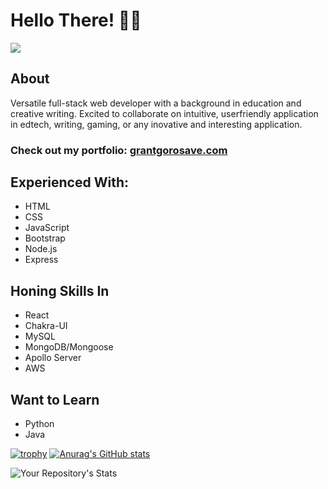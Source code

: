 # Hello There! 👋🧔

![](https://komarev.com/ghpvc/?username=ggorosave)

## About

Versatile full-stack web developer with a background in education and creative writing. Excited to collaborate on intuitive, userfriendly application in edtech, writing, gaming, or any inovative and interesting application.

### Check out my portfolio: [grantgorosave.com](https://www.grantgorosave.com/)

## Experienced With:
- HTML
- CSS
- JavaScript
- Bootstrap
- Node.js
- Express

## Honing Skills In
- React
- Chakra-UI
- MySQL
- MongoDB/Mongoose
- Apollo Server
- AWS

## Want to Learn
- Python
- Java

[![trophy](https://github-profile-trophy.vercel.app/?username=ggorosave&theme=tokyonight&title=Commit,PullRequest,Repositories)](https://github.com/ryo-ma/github-profile-trophy) [![Anurag's GitHub stats](https://github-readme-stats.vercel.app/api?username=ggorosave&hide=stars&theme=tokyonight)](https://github.com/anuraghazra/github-readme-stats) 

 ![Your Repository's Stats](https://github-readme-stats.vercel.app/api/top-langs/?username=ggorosave&theme=tokyonight) 


